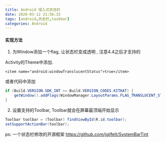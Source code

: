 ```yaml
---
title: Android 侵入式状态栏
date: 2020-03-12 21:56:33
tags: [android,状态栏,taskbar]
categories: Android
---
```


#### 实现方法

1) 为Window添加一个flag, 让状态栏变成透明 , 注意4.4之后才支持的

Activity的Theme中添加.

```markup
<item name="android:windowTranslucentStatus">true</item>
```

<!--more-->

或者代码中添加

```java
if (Build.VERSION.SDK_INT >= Build.VERSION_CODES.KITKAT) {
    getWindow().addFlags(WindowManager.LayoutParams.FLAG_TRANSLUCENT_STATUS);
}
```

2) 设置支持的Toolbar, Toolbar就会在屏幕最顶端开始显示

```java
Toolbar toolbar = (Toolbar) findViewById(R.id.toolbar);
setSupportActionBar(toolbar);
```

ps: 一个状态栏修改的开源框架 https://github.com/jgilfelt/SystemBarTint


